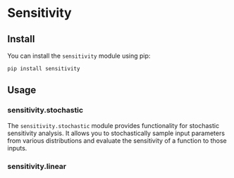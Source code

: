 # Sensitivity

## Install

You can install the `sensitivity` module using pip:

```shell
pip install sensitivity
```


## Usage


### sensitivity.stochastic

The `sensitivity.stochastic` module provides functionality for stochastic sensitivity analysis. It allows you to stochastically sample input parameters from various distributions and evaluate the sensitivity of a function to those inputs.


### sensitivity.linear